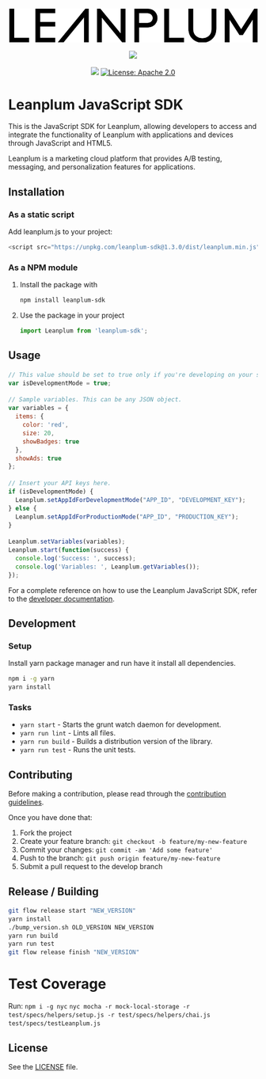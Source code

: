 ![Leanplum - ](Leanplum.svg)

<p align="center">
<a href="https://nodei.co/npm/leanplum-sdk/"><img src="https://nodei.co/npm/leanplum-sdk.png?downloads=true&downloadRank=true&stars=true"/></a>
</p>
<p align="center">
<img src="https://badge.fury.io/js/leanplum-sdk.svg"/>
<a href="https://raw.githubusercontent.com/Leanplum/Leanplum-iOS-SDK/master/LICENSE"><img src="https://img.shields.io/badge/license-apache%202.0-blue.svg?style=flat" alt="License: Apache 2.0" /></a>
</p>


# Leanplum JavaScript SDK

This is the JavaScript SDK for Leanplum, allowing developers to access and integrate the functionality of Leanplum with applications and devices through JavaScript and HTML5.

Leanplum is a marketing cloud platform that provides A/B testing, messaging, and personalization features for applications.

## Installation

### As a static script

Add leanplum.js to your project:

```javascript
<script src="https://unpkg.com/leanplum-sdk@1.3.0/dist/leanplum.min.js"></script>
```

### As a NPM module

1. Install the package with

    ```bash
    npm install leanplum-sdk
    ```

2. Use the package in your project

    ```javascript
    import Leanplum from 'leanplum-sdk';
    ```

## Usage

```javascript
// This value should be set to true only if you're developing on your server.
var isDevelopmentMode = true;

// Sample variables. This can be any JSON object.
var variables = {
  items: {
    color: 'red',
    size: 20,
    showBadges: true
  },
  showAds: true
};

// Insert your API keys here.
if (isDevelopmentMode) {
  Leanplum.setAppIdForDevelopmentMode("APP_ID", "DEVELOPMENT_KEY");
} else {
  Leanplum.setAppIdForProductionMode("APP_ID", "PRODUCTION_KEY");
}

Leanplum.setVariables(variables);
Leanplum.start(function(success) {
  console.log('Success: ', success);
  console.log('Variables: ', Leanplum.getVariables());
});
```

For a complete reference on how to use the Leanplum JavaScript SDK, refer to the [developer documentation](https://docs.leanplum.com/reference#javascript-setup).

## Development

### Setup

Install yarn package manager and run have it install all dependencies.

```bash
npm i -g yarn
yarn install
```

### Tasks

- `yarn start` - Starts the grunt watch daemon for development.
- `yarn run lint` - Lints all files.
- `yarn run build` - Builds a distribution version of the library.
- `yarn run test` - Runs the unit tests.

## Contributing

Before making a contribution, please read through the [contribution guidelines](https://github.com/Leanplum/Leanplum-JavaScript-SDK/blob/master/CONTRIBUTING.md).

Once you have done that:

1. Fork the project
2. Create your feature branch: `git checkout -b feature/my-new-feature`
3. Commit your changes: `git commit -am 'Add some feature'`
4. Push to the branch: `git push origin feature/my-new-feature`
5. Submit a pull request to the develop branch

## Release / Building

```bash
git flow release start "NEW_VERSION"
yarn install
./bump_version.sh OLD_VERSION NEW_VERSION
yarn run build
yarn run test
git flow release finish "NEW_VERSION"
```

# Test Coverage

Run:
`npm i -g nyc`
`nyc mocha -r mock-local-storage -r test/specs/helpers/setup.js -r test/specs/helpers/chai.js test/specs/testLeanplum.js`

## License

See the [LICENSE](https://github.com/Leanplum/Leanplum-JavaScript-SDK/blob/master/LICENSE) file.
